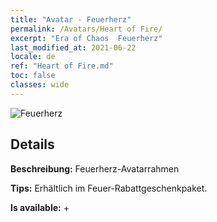 ```yaml
---
title: "Avatar - Feuerherz"
permalink: /Avatars/Heart of Fire/
excerpt: "Era of Chaos  Feuerherz"
last_modified_at: 2021-06-22
locale: de
ref: "Heart of Fire.md"
toc: false
classes: wide
---
```

 ![Feuerherz](/images/a/avatarFrame_23.png)

## Details

 **Beschreibung:** Feuerherz-Avatarrahmen 

 **Tips:** Erhältlich im Feuer-Rabattgeschenkpaket. 

 **Is available:**  + 

